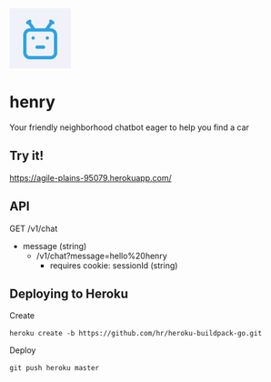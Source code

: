 ![Henry logo](https://github.com/PiusNyakoojo/henry/blob/master/webapp/henry-chat/public/logo.png "Henry")
# henry
Your friendly neighborhood chatbot eager to help you find a car

## Try it!
https://agile-plains-95079.herokuapp.com/

## API
GET /v1/chat
- message (string)
  - /v1/chat?message=hello%20henry
    - requires cookie: sessionId (string)

## Deploying to Heroku

Create
```
heroku create -b https://github.com/hr/heroku-buildpack-go.git
```
Deploy
```
git push heroku master
```
